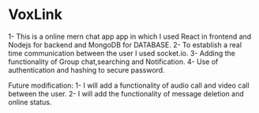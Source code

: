 # VoxLink
1- This is a online mern chat app app in which I used React in frontend and Nodejs for backend and MongoDB for DATABASE.
2- To establish a real time communication between the user I used socket.io.
3- Adding the functionality of Group chat,searching and Notification.
4- Use of authentication and hashing to secure password.

Future modification:
1- I will add a functionality of audio call and video call between the user.
2- I will add the functionality of message deletion and online status.
